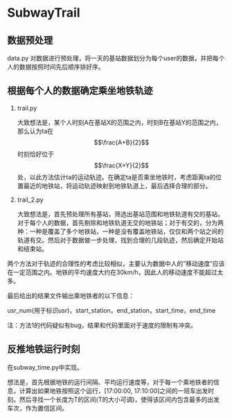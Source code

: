 # SubwayTrail

## 数据预处理

data.py 对数据进行预处理，将一天的基站数据划分为每个user的数据，并把每个人的数据按照时间先后顺序排好序。

## 根据每个人的数据确定乘坐地铁轨迹

1. trail.py  

   大致想法是，某个人时刻A在基站X的范围之内，时刻B在基站Y的范围之内，那么认为ta在$$\frac{A+B}{2}$$时刻恰好位于$$\frac{X+Y}{2}$$处，以此方法估计ta的运动轨迹。在确定ta是否乘坐地铁时，考虑距离ta的位置最近的地铁站，将运动轨迹映射到地铁轨道上，最后选择合理的部分。

2. trail_2.py

   大致想法是，首先预处理所有基站，筛选出基站范围和地铁轨道有交的基站。对于每个人的数据，首先剔除和地铁轨道无交的地铁站；对于有交的，分为两种：一种是覆盖了多个地铁站，一种是没有覆盖地铁站，仅仅和两个站之间的轨道有交。然后对于数据做一步处理，找到合理的几段轨迹，然后确定开始站和结束站。

两个方法对于轨迹的合理性的考虑比较相似，主要认为数据中人的”移动速度“应该在一定范围之内。地铁的平均速度大约在30km/h，因此人的移动速度不能超过太多。

最后给出的结果文件输出乘地铁者的以下信息：

usr_num(用于标识usr)，start_station，end_station，start_time，end_time

注：方法1的代码疑似有bug，结果和代码里面对于速度的限制有冲突。

## 反推地铁运行时刻

在subway_time.py中实现。

想法是，首先根据地铁的运行间隔、平均运行速度等，对于每一个乘地铁者的信息，计算出如果地铁按照这个运行，[17:00:00, 17:10:00]之间的一班车出发时刻。然后寻找一个长度为T的区间(T的大小可调)，使得该区间内包含最多的出发车次，作为置信区间。

